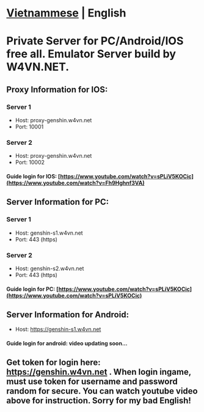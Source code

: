 # [Vietnammese](https://github.com/socbaysky/gs_public/blob/main/README_vi.md) | English

# Private Server for PC/Android/IOS free all. Emulator Server build by W4VN.NET.

## Proxy Information for IOS:
### Server 1
- Host: proxy-genshin.w4vn.net
- Port: 10001
### Server 2
- Host: proxy-genshin.w4vn.net
- Port: 10002

#### Guide login for IOS: [https://www.youtube.com/watch?v=sPLiV5KOCic](https://www.youtube.com/watch?v=Fh9Hghnf3VA)

## Server Information for PC:
### Server 1
- Host: genshin-s1.w4vn.net
- Port: 443 (https)
### Server 2
- Host: genshin-s2.w4vn.net
- Port: 443 (https)

#### Guide login for PC: [https://www.youtube.com/watch?v=sPLiV5KOCic](https://www.youtube.com/watch?v=sPLiV5KOCic)

## Server Information for Android:
- Host: https://genshin-s1.w4vn.net

#### Guide login for android: video updating soon...

## Get token for login here: https://genshin.w4vn.net . When login ingame, must use token for username and password random for secure. You can watch youtube video above for instruction. Sorry for my bad English!
